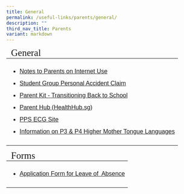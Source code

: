 ```yaml
---
title: General
permalink: /useful-links/parents/general/
description: ""
third_nav_title: Parents
variant: markdown
---
```

<table style="font-size:16px">
<thead>
	<tr><td colspan="2" style="line-height:15px; font-family:impact; font-size:25px;">General</td></tr>
	</thead>
	<tbody>
		<tr>
			<td style="border: solid 0px black"><ul>
				<li style="line-height:2; font-family:arial; font-size:16px"><a href="/files/Notes%20to%20Parents%20on%20Internet%20use.pdf" target="_blank">Notes to Parents on Internet Use</a></li>
		<li style="line-height:2; font-family:arial; font-size:16px"><a href="https://studentgpa.incomegroupins.com.sg/#/" target="_blank">Student Group Personal Accident Claim</a></li>
		<li style="line-height:2; font-family:arial; font-size:16px"><a href="/files/Parent%20Kit%20-%20Transitioning%20Back%20to%20School.pdf" target="_blank">Parent Kit - Transitioning Back to School</a></li>		
		<li style="line-height:2; font-family:arial; font-size:16px"><a href="https://www.healthhub.sg/programmes/parent-hub" target="_blank">Parent Hub (HealthHub.sg)</a></li>
				<li style="line-height:2; font-family:arial; font-size:16px"><a href="https://sites.google.com/moe.edu.sg/punggolpri-ecg/home)" target="_blank">PPS ECG Site</a></li>
<li style="line-height:2; font-family:arial; font-size:16px"><a href="/files/MTL/p3_p4_hmtl.pdf" target="_blank">Information on P3 &amp; P4 Higher Mother Tongue Languages</a></li>
				</ul></td>		
					</tr>	
	</tbody>
	</table>
	
<table style="font-size:16px">
<thead>
	<tr><td colspan="2" style="line-height:15px; font-family:impact; font-size:25px;">Forms</td></tr>
	</thead>
	<tbody>
		<tr>
			<td style="border: solid 0px black"><ul>
				<li style="line-height:2; font-family:arial; font-size:16px"><a href="https://form.gov.sg/#!/60bdb67379dded0011f083dd" target="_blank">Application Form for Leave of&nbsp; Absence</a></li>
				</ul></td>		
					</tr>	
	</tbody>
	</table>